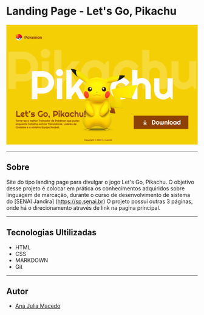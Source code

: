 # Landing Page - Let's Go, Pikachu
![](./screenshot/desktop.png)

---
## Sobre
Site do tipo landing page para divulgar o jogo Let's Go, Pikachu. 
O objetivo desse projeto é colocar em prática os conhecimentos adquiridos sobre linguagem de marcação, durante o curso de desenvolvimento de sistema do [SENAI Jandira] (https://sp.senai.br)
O projeto possui outras 3 páginas, onde há o direcionamento através de link na pagina principal.

---
## Tecnologias Ultilizadas 
- HTML
- CSS
- MARKDOWN
- Git

---
## Autor
- [Ana Julia Macedo](www.linkedin.com/in/ana-júlia-macedo-157990308)